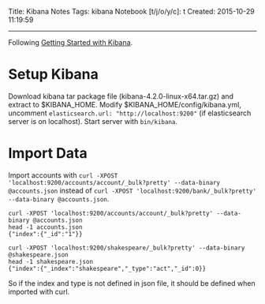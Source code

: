Title: Kibana Notes
Tags: kibana
Notebook [t/j/o/y/c]: t
Created: 2015-10-29 11:19:59

------

Following [Getting Started with Kibana](https://www.elastic.co/guide/en/kibana/current/getting-started.html).

# Setup Kibana

Download kibana tar package file (kibana-4.2.0-linux-x64.tar.gz) and extract to $KIBANA_HOME.
Modify $KIBANA_HOME/config/kibana.yml, uncomment
`elasticsearch.url: "http://localhost:9200"` (if elasticsearch server is on localhost).
Start server with `bin/kibana`.

# Import Data

Import accounts with `curl -XPOST 'localhost:9200/accounts/account/_bulk?pretty' --data-binary @accounts.json`
instead of `curl -XPOST 'localhost:9200/bank/_bulk?pretty' --data-binary @accounts.json`.

    curl -XPOST 'localhost:9200/accounts/account/_bulk?pretty' --data-binary @accounts.json
    head -1 accounts.json
    {"index":{"_id":"1"}}

    curl -XPOST 'localhost:9200/shakespeare/_bulk?pretty' --data-binary @shakespeare.json
    head -1 shakespeare.json
    {"index":{"_index":"shakespeare","_type":"act","_id":0}}

So if the index and type is not defined in json file,
it should be defined when imported with curl.

